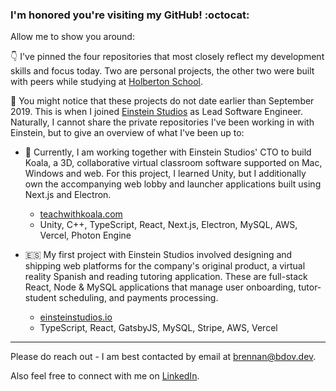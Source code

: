 ### I'm honored you're visiting my GitHub! :octocat:

Allow me to show you around:

👇 I've pinned the four repositories that most closely reflect my development skills and focus today. Two are personal projects, the other two were built with peers while studying at [Holberton School](https://holbertonschool.com).

🧐 You might notice that these projects do not date earlier than September 2019. This is when I joined [Einstein Studios](https://www.linkedin.com/company/einstein-studios/) as Lead Software Engineer. Naturally, I cannot share the private repositories I've been working in with Einstein, but to give an overview of what I've been up to:

- 🐨 Currently, I am working together with Einstein Studios' CTO to build Koala, a 3D, collaborative virtual classroom software supported on Mac, Windows and web. For this project, I learned Unity, but I additionally own the accompanying web lobby and launcher applications built using Next.js and Electron.
  - [teachwithkoala.com](https://teachwithkoala.com)
  - Unity, C++, TypeScript, React, Next.js, Electron, MySQL, AWS, Vercel, Photon Engine
  
- 🇪🇸 My first project with Einstein Studios involved designing and shipping web platforms for the company's original product, a virtual reality Spanish and reading tutoring application. These are full-stack React, Node & MySQL applications that manage user onboarding, tutor-student scheduling, and payments processing.
  - [einsteinstudios.io](https://einsteinstudios.io)
  - TypeScript, React, GatsbyJS, MySQL, Stripe, AWS, Vercel
  
---

Please do reach out - I am best contacted by email at [brennan@bdov.dev](mailto:brennan@bdov.dev).

Also feel free to connect with me on [LinkedIn](https://www.linkedin.com/in/bdbaraban/).
